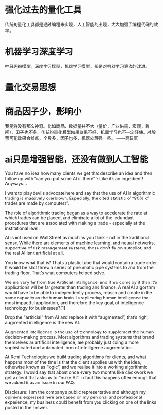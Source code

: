 
# 强化过去的量化工具
传统的量化工具都是通过编程来实现，人工智能的出现，大大加强了编程代码的效率。

# 机器学习深度学习
神经网络模型，深度学习模型，机器学习模型，都是对机器学习算法的改进。

# 量化交易思想

# 商品因子少，影响小
我觉得没有那么神奇。比如商品，数据量并不大（量价，产业供需，宏观，新闻），因子也不多，传统的量化模型如果效果不好，机器学习也不一定好使。对股票可能效果会好点，个股多，因子也多，机器处理强一些。
——高联军

# ai只是增强智能，还没有做到人工智能
You have no idea how many clients we get that describe an idea and then follow up with “can you put some AI in there” ? Like it’s an ingredient! Anyways…

I want to play devils advocate here and say that the use of AI in algorithmic trading is massively overblown. Especially, the cited statistic of “80% of trades are made by computers”.

The role of algorithmic trading began as a way to accelerate the rate at which trades can be placed, and eliminate a lot of the redundant procedures that are associated with making a trade - especially at the institutional level.

AI is not used on Wall Street as much as you think - not in the traditional sense. While there are elements of machine learning, and neural networks, supportive of risk management systems, those don’t fly on autopilot, and the real AI isn’t artificial at all.


You know what that is? Thats a plastic tube that would contain a trade order. It would be shot threw a series of pneumatic pipe systems to and from the trading floor. That’s what computers helped solve.

We are very far from true Artificial Intelligence, and if we come by it then it’s applications will be far greater than trading and finance. A real AI algorithm would have to be able to independently process, reason and create in the same capacity as the human brain. Is replicating human intelligence the most impactful application, and therefore the key goal, of intelligence technology for businesses?[1]

Drop the “artificial” from AI and replace it with “augmented”, that’s right, augmented intelligence is the new AI.

Augmented intelligence is the use of technology to supplement the human decision-making process. Most algorithms and trading systems that brand themselves as artificial intelligence, are probably just doing a more sophisticated and automated form of intelligence augmentation.

At Remi Technologies we build trading algorithms for clients, and what happens most of the time is that the client supplies us with the idea, otherwise known as “logic”, and we realise it into a working algorithmic strategy. I would say that about once every two months like clockwork we get a client that asks us to “make AI”. In fact this happens often enough that we added it as an issue in our FAQ.

Disclosure: I am the company’s public representative and although my opinions expressed here are based on my personal and professional experience, my business could benefit from you clicking on one of the links posted in the answer.